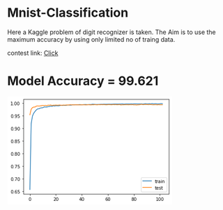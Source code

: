 
# Mnist-Classification
 Here a Kaggle problem of digit recognizer is taken. The Aim is to use the maximum accuracy by using only limited no of traing data. 
 
 contest link: [Click](https://www.kaggle.com/c/digit-recognizer)
 
# Model Accuracy = 99.621

![GitHub Logo](https://raw.githubusercontent.com/vishalsingha/Mnist-Classification/main/images/accuracy_plot.png)

